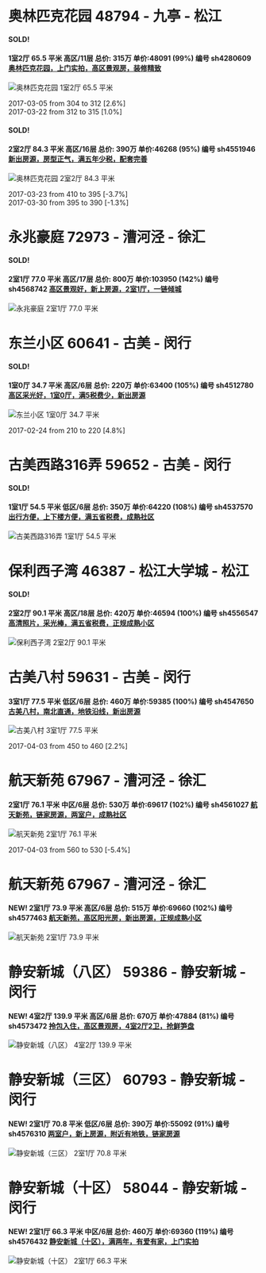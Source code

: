 # 奥林匹克花园 48794 - 九亭 - 松江

#### SOLD!
#### 1室2厅 65.5 平米 高区/11层 总价: 315万 单价:48091 (99%) 编号 sh4280609 [奥林匹克花园，上门实拍，高区景观房，装修精致](https://href.li/?http://sh.lianjia.com/ershoufang/sh4280609.html)

![奥林匹克花园 1室2厅 65.5 平米](http://cdn1.dooioo.com/fetch/vp/fy/gi/20161006/dfef6748-b69f-4989-8d56-7df2830652a8.jpg_200x150.jpg)

2017-03-05 from 304 to 312 [2.6%]<br />2017-03-22 from 312 to 315 [1.0%]

    
#### SOLD!
#### 2室2厅 84.3 平米 高区/16层 总价: 390万 单价:46268 (95%) 编号 sh4551946 [新出房源，房型正气，满五年少税，配套完善](https://href.li/?http://sh.lianjia.com/ershoufang/sh4551946.html)

![奥林匹克花园 2室2厅 84.3 平米](http://cdn7.dooioo.com/static/img/new-version/default_block.png)

2017-03-23 from 410 to 395 [-3.7%]<br />2017-03-30 from 395 to 390 [-1.3%]

    


# 永兆豪庭 72973 - 漕河泾 - 徐汇

#### SOLD!
#### 2室1厅 77.0 平米 高区/17层 总价: 800万 单价:103950 (142%) 编号 sh4568742 [高区景观好，新上房源，2室1厅，一链倾城](https://href.li/?http://sh.lianjia.com/ershoufang/sh4568742.html)

![永兆豪庭 2室1厅 77.0 平米](http://cdn1.dooioo.com/fetch/vp/fy/gi/20161110/df90f1a2-a179-4862-b824-7a0781a81b45.jpg_200x150.jpg)



    


# 东兰小区 60641 - 古美 - 闵行

#### SOLD!
#### 1室0厅 34.7 平米 高区/6层 总价: 220万 单价:63400 (105%) 编号 sh4512780 [高区采光好，1室0厅，满5税费少，新出房源](https://href.li/?http://sh.lianjia.com/ershoufang/sh4512780.html)

![东兰小区 1室0厅 34.7 平米](http://cdn1.dooioo.com/fetch/vp/fy/gi/20160428/325b3581-18ac-467f-9507-890f492660b0.jpg_200x150.jpg)

2017-02-24 from 210 to 220 [4.8%]

    


# 古美西路316弄 59652 - 古美 - 闵行

#### SOLD!
#### 1室1厅 54.5 平米 低区/6层 总价: 350万 单价:64220 (108%) 编号 sh4537570 [出行方便，上下楼方便，满五省税费，成熟社区](https://href.li/?http://sh.lianjia.com/ershoufang/sh4537570.html)

![古美西路316弄 1室1厅 54.5 平米](http://cdn7.dooioo.com/static/img/new-version/default_block.png)



    


# 保利西子湾 46387 - 松江大学城 - 松江

#### SOLD!
#### 2室2厅 90.1 平米 高区/18层 总价: 420万 单价:46594 (100%) 编号 sh4556547 [高清照片，采光棒，满五省税费，正规成熟小区](https://href.li/?http://sh.lianjia.com/ershoufang/sh4556547.html)

![保利西子湾 2室2厅 90.1 平米](http://cdn1.dooioo.com/fetch/vp/fy/gi/20170319/cfbbbd50-9752-49d3-b0db-4ca53a9cf995.jpg_200x150.jpg)



    


# 古美八村 59631 - 古美 - 闵行

#### 3室1厅 77.5 平米 低区/6层 总价: 460万 单价:59385 (100%) 编号 sh4547650 [古美八村，南北直通，地铁沿线，新出房源](https://href.li/?http://sh.lianjia.com/ershoufang/sh4547650.html)

![古美八村 3室1厅 77.5 平米](http://cdn1.dooioo.com/fetch/vp/fy/gi/20170205/b5fc83aa-a954-44b2-bba9-a7661a08a310.jpg_200x150.jpg)

2017-04-03 from 450 to 460 [2.2%]

    


# 航天新苑 67967 - 漕河泾 - 徐汇

#### 2室1厅 76.1 平米 中区/6层 总价: 530万 单价:69617 (102%) 编号 sh4561027 [航天新苑，链家房源，两室户，成熟社区](https://href.li/?http://sh.lianjia.com/ershoufang/sh4561027.html)

![航天新苑 2室1厅 76.1 平米](http://cdn7.dooioo.com/static/img/new-version/default_block.png)

2017-04-03 from 560 to 530 [-5.4%]

    


# 航天新苑 67967 - 漕河泾 - 徐汇

#### NEW! 2室1厅 73.9 平米 高区/6层 总价: 515万 单价:69660 (102%) 编号 sh4577463 [航天新苑，高区阳光房，新出房源，正规成熟小区](https://href.li/?http://sh.lianjia.com/ershoufang/sh4577463.html)

![航天新苑 2室1厅 73.9 平米](http://cdn7.dooioo.com/static/img/new-version/default_block.png)

    


# 静安新城（八区） 59386 - 静安新城 - 闵行

#### NEW! 4室2厅 139.9 平米 高区/6层 总价: 670万 单价:47884 (81%) 编号 sh4573472 [拎包入住，高区景观房，4室2厅2卫，抢鲜笋盘](https://href.li/?http://sh.lianjia.com/ershoufang/sh4573472.html)

![静安新城（八区） 4室2厅 139.9 平米](http://cdn7.dooioo.com/static/img/new-version/default_block.png)

    


# 静安新城（三区） 60793 - 静安新城 - 闵行

#### NEW! 2室1厅 70.8 平米 低区/6层 总价: 390万 单价:55092 (91%) 编号 sh4576310 [两室户，新上房源，附近有地铁，链家房源](https://href.li/?http://sh.lianjia.com/ershoufang/sh4576310.html)

![静安新城（三区） 2室1厅 70.8 平米](http://cdn1.dooioo.com/fetch/vp/fy/gi/20170331/66cd5da3-de3d-49f2-b519-10aca5ce7c56.jpg_200x150.jpg)

    


# 静安新城（十区） 58044 - 静安新城 - 闵行

#### NEW! 2室1厅 66.3 平米 中区/6层 总价: 460万 单价:69360 (119%) 编号 sh4576432 [静安新城（十区），满两年，有爱有家，上门实拍](https://href.li/?http://sh.lianjia.com/ershoufang/sh4576432.html)

![静安新城（十区） 2室1厅 66.3 平米](http://cdn1.dooioo.com/fetch/vp/fy/gi/20170402/7d4185ac-a489-413b-9cd3-fea0d49e4964.jpg_200x150.jpg)

    


